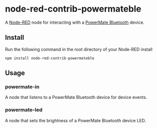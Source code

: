 # node-red-contrib-powermateble

A <a href="http://nodered.org" target="_new">Node-RED</a> node for interacting with a <a href="https://griffintechnology.com/us/powermate-bluetooth" target="_new">PowerMate Bluetooth</a> device.

## Install

Run the following command in the root directory of your Node-RED install

    npm install node-red-contrib-powermateble


## Usage

### powermate-in

A node that listens to a PowerMate Bluetooth device for device events.

### powermate-led

A node that sets the brightness of a PowerMate Bluetooth device LED.
